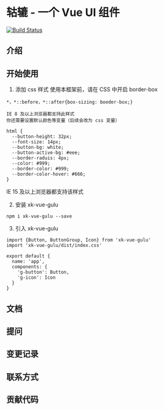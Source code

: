 # 轱辘 - 一个 Vue UI 组件
[![Build Status](https://travis-ci.org/xuke19991002/gulu.svg?branch=master)](https://travis-ci.org/xuke19991002/gulu)

## 介绍

## 开始使用
1. 添加 css 样式 使用本框架前，请在 CSS 中开启 border-box
  ```
  *，*::before，*::after{box-sizing: boeder-box;}
  ```

  ```
  IE 8 及以上浏览器都支持此样式
  你还需要设置默认颜色等变量（后续会改为 css 变量）
  ```

  ```
  html {
    --button-height: 32px;
    --font-size: 14px;
    --button-bg: white;
    --button-active-bg: #eee;
    --border-raduis: 4px;
    --color: #999;
    --border-color: #999;
    --border-color-hover: #666;
  }
  ```
  IE 15 及以上浏览器都支持该样式

2. 安装 xk-vue-gulu
  ```
  npm i xk-vue-gulu --save 
  ```

3. 引入 xk-vue-gulu
  ```
  import {Button, ButtonGroup, Icon} from 'xk-vue-gulu'
  import 'xk-vue-gulu/dist/index.css'

  export default {
    name: 'app',
    components: {
      'g-button': Button,
      'g-icon': Icon
    }
  }
  ```

## 文档

## 提问

## 变更记录

## 联系方式

## 贡献代码

```

```

```

